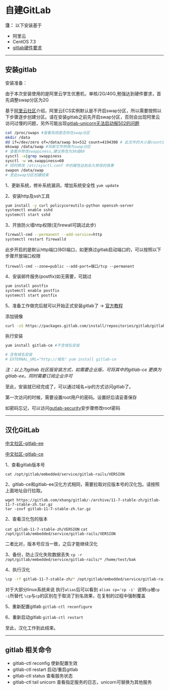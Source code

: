 # 自建GitLab

**注：** 以下安装基于
* 阿里云
* CentOS 7.3
* [gitlab硬件要求](https://docs.gitlab.com.cn/ce/install/requirements.html)

---

## 安装gitlab
安装准备：

由于本次安装使用的是阿里云学生优惠机，单核/2G/40G,勉强达到硬件要求，首先调整swap分区为2G

基于[阿里云社区](https://yq.aliyun.com/articles/52098)介绍，阿里云ECS实例默认是不开启swap分区，所以需要按照以下步骤逐步创建分区。请在安装gitlab之前先开启swap分区，否则会出现阿里云访问过慢的问题，另外可能出现[gitlab-unicorn无法启动报502的问题](https://docs.gitlab.com/ee/administration/operations/unicorn.html)
``` sh
cat /proc/swaps #查看系统是否存在swap分区
mkdir /data
dd if=/dev/zero of=/data/swap bs=512 count=4194308 # 此文件的大小是count的大小乘以bs大小，上面命令的大小是4194308*512，即2GB
mkswap /data/swap #将新文件转换为swap分区
# 查看并修改swappiness,建议修改为30或60
sysctl -a|grep swappiness
sysctl -w vm.swappiness=60
# 同时修改 /etc/sysctl.conf 中的属性达到永久修改的效果
swapon /data/swap
# 至此swap分区创建结束
```

1、更新系统，修补系统漏洞，增加系统安全性
``` yum update ```

2、安装http及ssh工具
``` sh
yum install -y curl policycoreutils-python openssh-server
systemctl enable sshd
systemctl start sshd
```

3、开放防火墙http权限(无firewall可跳过此步)
```sh
firewall-cmd --permanent --add-service=http
systemctl restart firewalld
```

此步开启的是默认http端口(80)端口，如更换过gitlab启动端口的，可以按照以下步骤开放端口权限

``` firewall-cmd --zone=public --add-port=端口/tcp --permanent ```

4、安装邮件服务(postfix)如无需要，可跳过

``` sh 
yum install postfix
systemctl enable postfix
systemctl start postfix
```

5、准备工作做完后就可以开始正式安装gitlab了 -> [官方教程](https://about.gitlab.com/install/#centos-7)

添加镜像

``` sh
curl -sS https://packages.gitlab.com/install/repositories/gitlab/gitlab-ce/script.rpm.sh | sudo bash

```

执行安装

``` sh
yum install gitlab-ce #不含域名安装

# 含有域名安装
# EXTERNAL_URL="http://域名" yum install gitlab-ce 
```

_注：以上为gitlab 社区版安装方式，如需要企业版，可将其中的gitlab-ce 更换为gitlab-ee。同时需要订阅企业许可_

至此，安装就已经完成了，可以通过域名+ip的方式访问gitlab了。

第一次访问的时候，需要设置root用户的密码。设置好后请妥善保存

如密码忘记，可以访问[gutlab-security](https://docs.gitlab.com/ce/security/reset_root_password.html)安步骤修改root密码

---

## 汉化GitLab
[中文社区-gitlab-ee](https://gitlab.com/larryli/gitlab)

[中文社区-gitlab-ce](https://gitlab.com/xhang/gitlab)

1、查看gitlab版本号

```cat /opt/gitlab/embedded/service/gitlab-rails/VERSION ```

2、gitlab-ce和gitlab-ee汉化方式相同，需要拉取对应版本号的汉化包。请按照上面地址自行拉取。

```
wget https://gitlab.com/xhang/gitlab/-/archive/11-7-stable-zh/gitlab-11-7-stable-zh.tar.gz
tar -zxvf gitlab-11-7-stable-zh.tar.gz
```

2、查看汉化包的版本

``` cat gitlab-11-7-stable-zh/VERSION ```
``` cat /opt/gitlab/embedded/service/gitlab-rails/VERSION ```

二者比对，版本号应当一致，之后才能继续汉化

3、备份，防止汉化失败数据丢失
```cp -r /opt/gitlab/embedded/service/gitlab-rails/* /home/test/bak ```

4、执行汉化
``` sh
\cp -rf gitlab-11-7-stable-zh/* /opt/gitlab/embedded/service/gitlab-rails/
```

对于大部分linux系统来说 执行``` alias ```后可以看到 ```alias cp='cp -i' ```说明```cp```被```cp -i```所替代 ```\cp```与```cp```的区别在于取消了别名效果，在复制的过程中强制覆盖

5、重新配置gitlab
```gitlab-ctl reconfigure```

6、重新启动gitlab
```gitlab-ctl restart ```

至此，汉化工作到此结束。

---
## gitlab 相关命令

 * gitlab-ctl reconfig 使新配置生效
 * gitlab-ctl restart 启动/重启gitlab
 * gitlab-ctl status 查看服务状态
 * gitlab-ctl tail unicorn 查看指定服务的日志，unicorn可替换为其他服务
